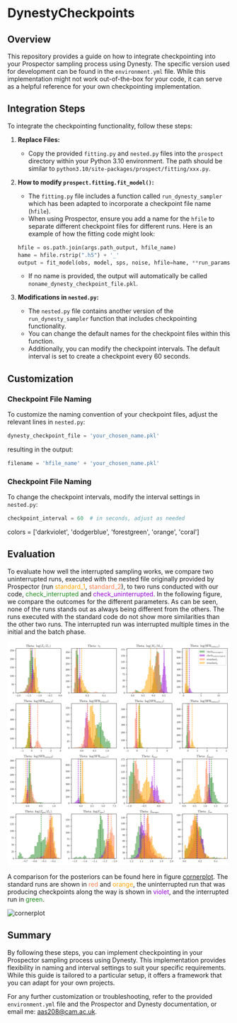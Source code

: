 # DynestyCheckpoints

## Overview

This repository provides a guide on how to integrate checkpointing into your Prospector sampling process using Dynesty. The specific version used for development can be found in the `environment.yml` file. While this implementation might not work out-of-the-box for your code, it can serve as a helpful reference for your own checkpointing implementation.

## Integration Steps

To integrate the checkpointing functionality, follow these steps:

1. **Replace Files:**
   - Copy the provided `fitting.py` and `nested.py` files into the `prospect` directory within your Python 3.10 environment. The path should be similar to `python3.10/site-packages/prospect/fitting/xxx.py`.

2. **How to modify `prospect.fitting.fit_model()`:**
   - The `fitting.py` file includes a function called `run_dynesty_sampler` which has been adapted to incorporate a checkpoint file name (`hfile`).
   - When using Prospector, ensure you add a name for the `hfile` to separate different checkpoint files for different runs. Here is an example of how the fitting code might look:

    ```python
    hfile = os.path.join(args.path_output, hfile_name)
    hame = hfile.rstrip(".h5") + '_'
    output = fit_model(obs, model, sps, noise, hfile=hame, **run_params)
    ```

   - If no name is provided, the output will automatically be called `noname_dynesty_checkpoint_file.pkl`.

3. **Modifications in `nested.py`:**
   - The `nested.py` file contains another version of the `run_dynesty_sampler` function that includes checkpointing functionality.
   - You can change the default names for the checkpoint files within this function.
   - Additionally, you can modify the checkpoint intervals. The default interval is set to create a checkpoint every 60 seconds.

## Customization

### Checkpoint File Naming

To customize the naming convention of your checkpoint files, adjust the relevant lines in `nested.py`:

```python
dynesty_checkpoint_file = 'your_chosen_name.pkl'
```
resulting in the output:

```python
filename = 'hfile_name' + 'your_chosen_name.pkl'
```

### Checkpoint File Naming

To change the checkpoint intervals, modify the interval settings in `nested.py`:

```python
checkpoint_interval = 60  # in seconds, adjust as needed
```
colors = ['darkviolet', 'dodgerblue', 'forestgreen', 'orange', 'coral']
## Evaluation

To evaluate how well the interrupted sampling works, we compare two uninterrupted runs, executed with the nested file originally provided by Prospector (run <span style="color:orange">standard_1</span>, <span style="color:coral">standard_2</span>), to two runs conducted with our code, <span style="color:forestgreen">check_interrupted</span> and <span style="color:darkviolet">check_uninterrupted</span>. In the following figure, we compare the outcomes for the different parameters. As can be seen, none of the runs stands out as always being different from the others. The runs executed with the standard code do not show more similarities than the other two runs. The interrupted run was interrupted multiple times in the initial and the batch phase.

![thetas](./img/thetas.png)

A comparison for the posteriors can be found here in figure [cornerplot](img/cornerplot.png). The standard runs are shown in  <span style="color:coral">red</span> and <span style="color:orange">orange</span>, the uninterrupted run that was producing checkpoints along the way is shown in <span style="color:darkviolet">violet</span>, and the interrupted run in  <span style="color:forestgreen">green</span>.

![cornerplot](./img/cornerplot.png)



## Summary

By following these steps, you can implement checkpointing in your Prospector sampling process using Dynesty. This implementation provides flexibility in naming and interval settings to suit your specific requirements. While this guide is tailored to a particular setup, it offers a framework that you can adapt for your own projects.

For any further customization or troubleshooting, refer to the provided `environment.yml` file and the Prospector and Dynesty documentation, or email me: [aas208@cam.ac.uk](mailto:aas208@cam.ac.uk).


